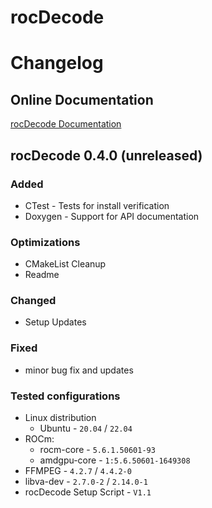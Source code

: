 # rocDecode

# Changelog

## Online Documentation

[rocDecode Documentation](https://github.com/ROCmSoftwarePlatform/rocDecode#rocDecode)

## rocDecode 0.4.0 (unreleased)

### Added

* CTest - Tests for install verification
* Doxygen - Support for API documentation

### Optimizations

* CMakeList Cleanup
* Readme

### Changed

* Setup Updates

### Fixed

* minor bug fix and updates

### Tested configurations

* Linux distribution
  + Ubuntu - `20.04` / `22.04`
* ROCm: 
  + rocm-core - `5.6.1.50601-93`
  + amdgpu-core - `1:5.6.50601-1649308`
* FFMPEG - `4.2.7` / `4.4.2-0`
* libva-dev - `2.7.0-2` / `2.14.0-1`
* rocDecode Setup Script - `V1.1`